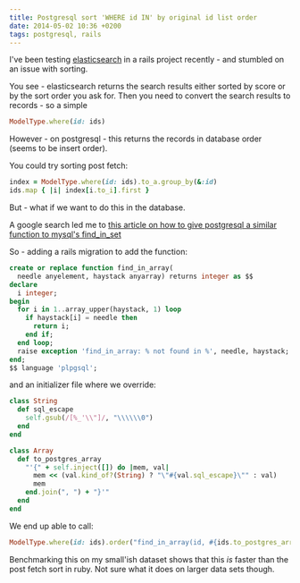 ```yaml
---
title: Postgresql sort 'WHERE id IN' by original id list order
date: 2014-05-02 10:36 +0200
tags: postgresql, rails
---
```


I've been testing [elasticsearch](http://www.elasticsearch.org/) in a rails project recently - and stumbled on an issue with sorting.

You see - elasticsearch returns the search results either sorted by score or by the sort order you ask for. Then you need to convert the search results to records - so a simple

```ruby
ModelType.where(id: ids)
```

However - on postgresql - this returns the records in database order (seems to be insert order).

You could try sorting post fetch:

```ruby
index = ModelType.where(id: ids).to_a.group_by(&:id)
ids.map { |i| index[i.to_i].first }
```

But - what if we want to do this in the database.

A google search led me to [this article on how to give postgresql a similar function to mysql's find_in_set](http://omarqureshi.net/articles/2010-6-10-find-in-set-for-postgresql)

So - adding a rails migration to add the function:

```sql
create or replace function find_in_array(
  needle anyelement, haystack anyarray) returns integer as $$
declare
  i integer;
begin
  for i in 1..array_upper(haystack, 1) loop
    if haystack[i] = needle then
      return i;
    end if;
  end loop;
  raise exception 'find_in_array: % not found in %', needle, haystack;
end;
$$ language 'plpgsql';
```

and an initializer file where we override:

```ruby
class String
  def sql_escape
    self.gsub(/[%_'\\"]/, "\\\\\\0")
  end
end

class Array
  def to_postgres_array
    "'{" + self.inject([]) do |mem, val|
      mem << (val.kind_of?(String) ? "\"#{val.sql_escape}\"" : val)
      mem
    end.join(", ") + "}'"
  end
end
```

We end up able to call:

```ruby
ModelType.where(id: ids).order("find_in_array(id, #{ids.to_postgres_array})")
```

Benchmarking this on my small'ish dataset shows that this _is_ faster than the post fetch sort in ruby. Not sure what it does on larger data sets though.
